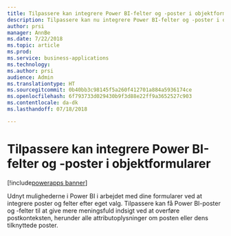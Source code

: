 ```yaml
---
title: Tilpassere kan integrere Power BI-felter og -poster i objektformularer
description: Tilpassere kan nu integrere Power BI-felter og -poster i objektformularer
author: prsi
manager: AnnBe
ms.date: 7/22/2018
ms.topic: article
ms.prod: 
ms.service: business-applications
ms.technology: 
ms.author: prsi
audience: Admin
ms.translationtype: HT
ms.sourcegitcommit: 0b40bb3c98145f5a260f412701a884a5936174ce
ms.openlocfilehash: 6f793733d029430b9f3d88e22ff9a3652527c903
ms.contentlocale: da-dk
ms.lasthandoff: 07/18/2018

---
```

# <a name="customizers-can-embed-power-bi-tiles-and-reports-in-entity-forms"></a>Tilpassere kan integrere Power BI-felter og -poster i objektformularer

[!include[powerapps banner](../includes/powerapps.md)]




Udnyt mulighederne i Power BI i arbejdet med dine formularer ved at integrere poster og felter efter eget valg. Tilpassere kan få Power BI-poster og -felter til at give mere meningsfuld indsigt ved at overføre postkonteksten, herunder alle attributoplysninger om posten eller dens tilknyttede poster.

